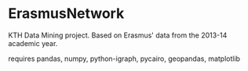 # ErasmusNetwork

KTH Data Mining project.
Based on Erasmus' data from the 2013-14 academic year. 

requires pandas, numpy, python-igraph, pycairo, geopandas, matplotlib
